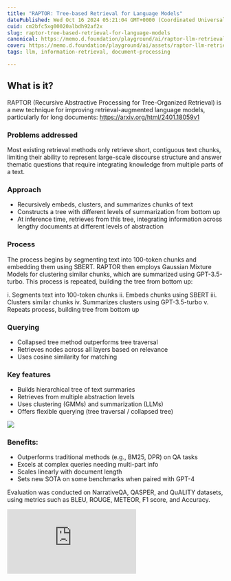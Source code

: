 ```yaml
---
title: "RAPTOR: Tree-based Retrieval for Language Models"
datePublished: Wed Oct 16 2024 05:21:04 GMT+0000 (Coordinated Universal Time)
cuid: cm2bfc5xg00020albdh92af2x
slug: raptor-tree-based-retrieval-for-language-models
canonical: https://memo.d.foundation/playground/ai/raptor-llm-retrieval.md
cover: https://memo.d.foundation/playground/ai/assets/raptor-llm-retrieval-excalidraw.webp
tags: llm, information-retrieval, document-processing

---
```



## What is it?

RAPTOR (Recursive Abstractive Processing for Tree-Organized Retrieval) is a new technique for improving retrieval-augmented language models, particularly for long documents: https://arxiv.org/html/2401.18059v1

### Problems addressed

Most existing retrieval methods only retrieve short, contiguous text chunks, limiting their ability to represent large-scale discourse structure and answer thematic questions that require integrating knowledge from multiple parts of a text.

### Approach

- Recursively embeds, clusters, and summarizes chunks of text
- Constructs a tree with different levels of summarization from bottom up
- At inference time, retrieves from this tree, integrating information across lengthy documents at different levels of abstraction

### Process

The process begins by segmenting text into 100-token chunks and embedding them using SBERT. RAPTOR then employs Gaussian Mixture Models for clustering similar chunks, which are summarized using GPT-3.5-turbo. This process is repeated, building the tree from bottom up:

i. Segments text into 100-token chunks ii. Embeds chunks using SBERT iii. Clusters similar chunks iv. Summarizes clusters using GPT-3.5-turbo v. Repeats process, building tree from bottom up

### Querying

- Collapsed tree method outperforms tree traversal
- Retrieves nodes across all layers based on relevance
- Uses cosine similarity for matching

### Key features

- Builds hierarchical tree of text summaries
- Retrieves from multiple abstraction levels
- Uses clustering (GMMs) and summarization (LLMs)
- Offers flexible querying (tree traversal / collapsed tree)

![](https://memo.d.foundation/playground/ai/assets/raptor-llm-retrieval-excalidraw.webp)

### Benefits:

- Outperforms traditional methods (e.g., BM25, DPR) on QA tasks
- Excels at complex queries needing multi-part info
- Scales linearly with document length
- Sets new SOTA on some benchmarks when paired with GPT-4

Evaluation was conducted on NarrativeQA, QASPER, and QuALITY datasets, using metrics such as BLEU, ROUGE, METEOR, F1 score, and Accuracy.

![](https://memo.d.foundation/playground/ai/assets/raptor-llm-retrieval.pdf)
